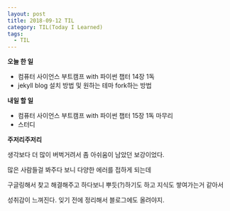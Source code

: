 ```yaml
---
layout: post
title: 2018-09-12 TIL
category: TIL(Today I Learned)
tags:
  - TIL
---
```




**오늘 한 일**

- 컴퓨터 사이언스 부트캠프 with 파이썬 챕터 14장 1독
- jekyll blog 설치 방법 및 원하는 테마 fork하는 방법



**내일 할 일**

- 컴퓨터 사이언스 부트캠프 with 파이썬 챕터 15장 1독 마무리
- 스터디



**주저리주저리**

생각보다 더 많이 버벅거려서 좀 아쉬움이 남았던 보강이었다.

많은 사람들걸 봐주다 보니 다양한 에러를 접하게 되는데

구글링해서 찾고 해결해주고 하다보니 뿌듯(?)하기도 하고 지식도 쌓여가는거 같아서

성취감이 느껴진다. 잊기 전에 정리해서 블로그에도 올려야지.

